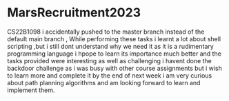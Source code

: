 # MarsRecruitment2023
CS22B1098
i accidentally pushed to the master branch instead of the default main branch ,
While performing these tasks i learnt a lot about shell scripting ,but i still dont understand why we need it as it is a rudimentary programming language i hpope to learn its importance much better 
and the tasks provided were interesting as well as challenging 
i havent done the backdoor challenge as i was busy with other course assignments but i wish to learn more and complete it by the end of next week
i am very curious about path planning algorithms and am looking forward to learn and implement them.

